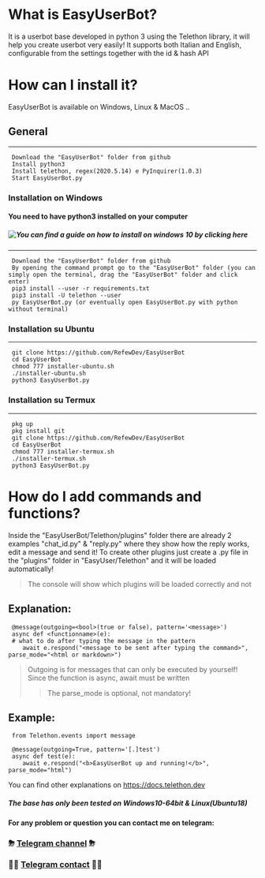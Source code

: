 # What is EasyUserBot?
It is a userbot base developed in python 3 using the Telethon library, it will help you create userbot very easily!
It supports both Italian and English, configurable from the settings together with the id & hash API

# How can I install it?
EasyUserBot is available on Windows, Linux & MacOS ..

## General
------
     Download the "EasyUserBot" folder from github
     Install python3
     Install telethon, regex(2020.5.14) e PyInquirer(1.0.3)
     Start EasyUserBot.py


### Installation on Windows
#### You need to have python3 installed on your computer
##### ![You can find a guide on how to install on windows 10 by clicking here](https://phoenixnap.com/kb/how-to-install-python-3-windows)
------
     Download the "EasyUserBot" folder from github
     By opening the command prompt go to the "EasyUserBot" folder (you can simply open the terminal, drag the "EasyUserBot" folder and click enter)
     pip3 install --user -r requirements.txt
     pip3 install -U telethon --user
     py EasyUserBot.py (or eventually open EasyUserBot.py with python without terminal)

### Installation su Ubuntu
------
     git clone https://github.com/RefewDev/EasyUserBot
     cd EasyUserBot
     chmod 777 installer-ubuntu.sh
     ./installer-ubuntu.sh
     python3 EasyUserBot.py
     
### Installation su Termux
------
     pkg up
     pkg install git
     git clone https://github.com/RefewDev/EasyUserBot
     cd EasyUserBot
     chmod 777 installer-termux.sh
     ./installer-termux.sh
     python3 EasyUserBot.py
     
# How do I add commands and functions?
Inside the "EasyUserBot/Telethon/plugins" folder there are already 2 examples "chat_id.py" & "reply.py" where they show how the reply works, edit a message and send it!
To create other plugins just create a .py file in the "plugins" folder in "EasyUser/Telethon" and it will be loaded automatically!
> The console will show which plugins will be loaded correctly and not

Explanation:
------
     @message(outgoing=<bool>(true or false), pattern='<message>')
     async def <functionname>(e):
     # what to do after typing the message in the pattern
        await e.respond("<message to be sent after typing the command>", parse_mode="<html or markdown>")
> Outgoing is for messages that can only be executed by yourself!
> Since the function is async, await must be written
>> The parse_mode is optional, not mandatory!

Example:
------
     from Telethon.events import message

     @message(outgoing=True, pattern='[.]test')
     async def test(e):
        await e.respond("<b>EasyUserBot up and running!</b>", parse_mode="html")

You can find other explanations on https://docs.telethon.dev

##### The base has only been tested on Windows10-64bit & Linux(Ubuntu18)

**For any problem or question you can contact me on telegram:**
### ⛈ [Telegram channel](https://t.me/RefewDevOfficial) ⛈
### 👨‍💻 [Telegram contact](https://t.me/Refew) 👨‍💻
